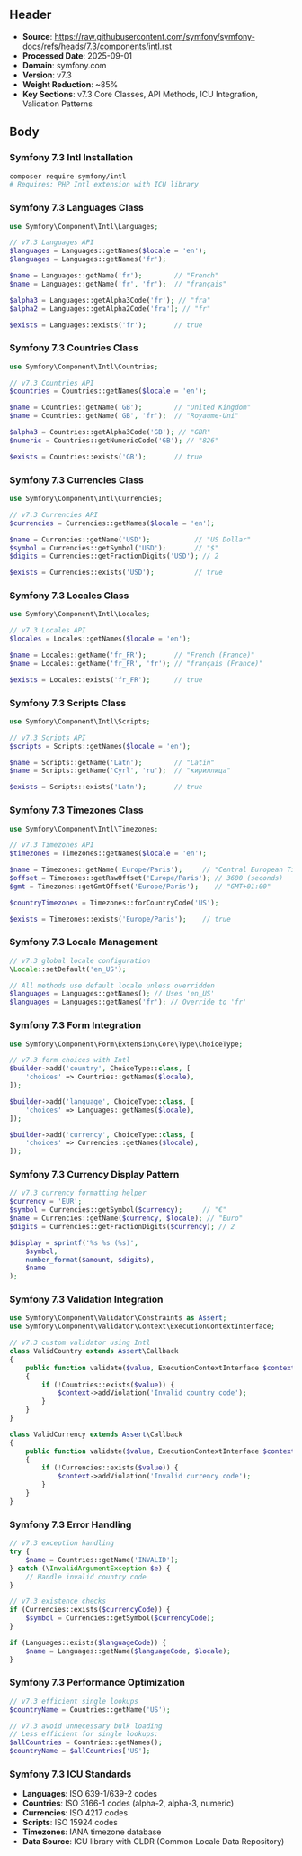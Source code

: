 ## Header
- **Source**: https://raw.githubusercontent.com/symfony/symfony-docs/refs/heads/7.3/components/intl.rst
- **Processed Date**: 2025-09-01
- **Domain**: symfony.com
- **Version**: v7.3
- **Weight Reduction**: ~85%
- **Key Sections**: v7.3 Core Classes, API Methods, ICU Integration, Validation Patterns

## Body

### Symfony 7.3 Intl Installation

```bash
composer require symfony/intl
# Requires: PHP Intl extension with ICU library
```

### Symfony 7.3 Languages Class

```php
use Symfony\Component\Intl\Languages;

// v7.3 Languages API
$languages = Languages::getNames($locale = 'en');
$languages = Languages::getNames('fr');

$name = Languages::getName('fr');        // "French"
$name = Languages::getName('fr', 'fr');  // "français"

$alpha3 = Languages::getAlpha3Code('fr'); // "fra"
$alpha2 = Languages::getAlpha2Code('fra'); // "fr"

$exists = Languages::exists('fr');       // true
```

### Symfony 7.3 Countries Class

```php
use Symfony\Component\Intl\Countries;

// v7.3 Countries API
$countries = Countries::getNames($locale = 'en');

$name = Countries::getName('GB');        // "United Kingdom"
$name = Countries::getName('GB', 'fr');  // "Royaume-Uni"

$alpha3 = Countries::getAlpha3Code('GB'); // "GBR"
$numeric = Countries::getNumericCode('GB'); // "826"

$exists = Countries::exists('GB');       // true
```

### Symfony 7.3 Currencies Class

```php
use Symfony\Component\Intl\Currencies;

// v7.3 Currencies API
$currencies = Currencies::getNames($locale = 'en');

$name = Currencies::getName('USD');           // "US Dollar"
$symbol = Currencies::getSymbol('USD');       // "$"
$digits = Currencies::getFractionDigits('USD'); // 2

$exists = Currencies::exists('USD');          // true
```

### Symfony 7.3 Locales Class

```php
use Symfony\Component\Intl\Locales;

// v7.3 Locales API
$locales = Locales::getNames($locale = 'en');

$name = Locales::getName('fr_FR');       // "French (France)"
$name = Locales::getName('fr_FR', 'fr'); // "français (France)"

$exists = Locales::exists('fr_FR');      // true
```

### Symfony 7.3 Scripts Class

```php
use Symfony\Component\Intl\Scripts;

// v7.3 Scripts API
$scripts = Scripts::getNames($locale = 'en');

$name = Scripts::getName('Latn');        // "Latin"
$name = Scripts::getName('Cyrl', 'ru');  // "кириллица"

$exists = Scripts::exists('Latn');       // true
```

### Symfony 7.3 Timezones Class

```php
use Symfony\Component\Intl\Timezones;

// v7.3 Timezones API
$timezones = Timezones::getNames($locale = 'en');

$name = Timezones::getName('Europe/Paris');     // "Central European Time"
$offset = Timezones::getRawOffset('Europe/Paris'); // 3600 (seconds)
$gmt = Timezones::getGmtOffset('Europe/Paris');    // "GMT+01:00"

$countryTimezones = Timezones::forCountryCode('US');

$exists = Timezones::exists('Europe/Paris');    // true
```

### Symfony 7.3 Locale Management

```php
// v7.3 global locale configuration
\Locale::setDefault('en_US');

// All methods use default locale unless overridden
$languages = Languages::getNames(); // Uses 'en_US'
$languages = Languages::getNames('fr'); // Override to 'fr'
```

### Symfony 7.3 Form Integration

```php
use Symfony\Component\Form\Extension\Core\Type\ChoiceType;

// v7.3 form choices with Intl
$builder->add('country', ChoiceType::class, [
    'choices' => Countries::getNames($locale),
]);

$builder->add('language', ChoiceType::class, [
    'choices' => Languages::getNames($locale),
]);

$builder->add('currency', ChoiceType::class, [
    'choices' => Currencies::getNames($locale),
]);
```

### Symfony 7.3 Currency Display Pattern

```php
// v7.3 currency formatting helper
$currency = 'EUR';
$symbol = Currencies::getSymbol($currency);     // "€"
$name = Currencies::getName($currency, $locale); // "Euro"
$digits = Currencies::getFractionDigits($currency); // 2

$display = sprintf('%s %s (%s)', 
    $symbol, 
    number_format($amount, $digits), 
    $name
);
```

### Symfony 7.3 Validation Integration

```php
use Symfony\Component\Validator\Constraints as Assert;
use Symfony\Component\Validator\Context\ExecutionContextInterface;

// v7.3 custom validator using Intl
class ValidCountry extends Assert\Callback
{
    public function validate($value, ExecutionContextInterface $context)
    {
        if (!Countries::exists($value)) {
            $context->addViolation('Invalid country code');
        }
    }
}

class ValidCurrency extends Assert\Callback
{
    public function validate($value, ExecutionContextInterface $context)
    {
        if (!Currencies::exists($value)) {
            $context->addViolation('Invalid currency code');
        }
    }
}
```

### Symfony 7.3 Error Handling

```php
// v7.3 exception handling
try {
    $name = Countries::getName('INVALID');
} catch (\InvalidArgumentException $e) {
    // Handle invalid country code
}

// v7.3 existence checks
if (Currencies::exists($currencyCode)) {
    $symbol = Currencies::getSymbol($currencyCode);
}

if (Languages::exists($languageCode)) {
    $name = Languages::getName($languageCode, $locale);
}
```

### Symfony 7.3 Performance Optimization

```php
// v7.3 efficient single lookups
$countryName = Countries::getName('US');

// v7.3 avoid unnecessary bulk loading
// Less efficient for single lookups:
$allCountries = Countries::getNames();
$countryName = $allCountries['US'];
```

### Symfony 7.3 ICU Standards

- **Languages**: ISO 639-1/639-2 codes
- **Countries**: ISO 3166-1 codes (alpha-2, alpha-3, numeric)
- **Currencies**: ISO 4217 codes
- **Scripts**: ISO 15924 codes
- **Timezones**: IANA timezone database
- **Data Source**: ICU library with CLDR (Common Locale Data Repository)
